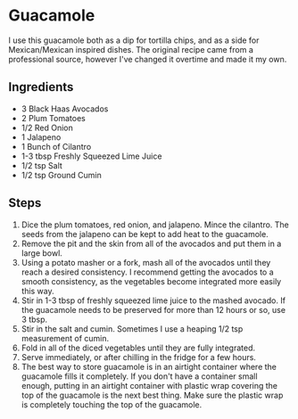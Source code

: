 # Guacamole
I use this guacamole both as a dip for tortilla chips, and as a side for Mexican/Mexican inspired dishes. The original recipe came from a professional source, however I've changed it overtime and made it my own. 

## Ingredients
- 3 Black Haas Avocados
- 2 Plum Tomatoes
- 1/2 Red Onion
- 1 Jalapeno
- 1 Bunch of Cilantro
- 1-3 tbsp Freshly Squeezed Lime Juice
- 1/2 tsp Salt
- 1/2 tsp Ground Cumin

## Steps
1. Dice the plum tomatoes, red onion, and jalapeno. Mince the cilantro. The seeds from the jalapeno can be kept to add heat to the guacamole.
2. Remove the pit and the skin from all of the avocados and put them in a large bowl.
3. Using a potato masher or a fork, mash all of the avocados until they reach a desired consistency. I recommend getting the avocados to a smooth consistency, as the vegetables become integrated more easily this way.
4. Stir in 1-3 tbsp of freshly squeezed lime juice to the mashed avocado. If the guacamole needs to be preserved for more than 12 hours or so, use 3 tbsp. 
5. Stir in the salt and cumin. Sometimes I use a heaping 1/2 tsp measurement of cumin. 
6. Fold in all of the diced vegetables until they are fully integrated.
7. Serve immediately, or after chilling in the fridge for a few hours.
8. The best way to store guacamole is in an airtight container where the guacamole fills it completely. If you don't have a container small enough, putting in an airtight container with plastic wrap covering the top of the guacamole is the next best thing. Make sure the plastic wrap is completely touching the top of the guacamole.